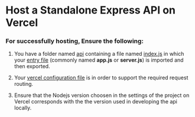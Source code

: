 # Host a Standalone Express API on Vercel

### For successfully hosting, Ensure the following:

1. You have a folder named [api](/api/) containing a file named [index.js](api/index.js) in which your [entry file](app.js) (commonly named **app.js** or **server.js**) is imported and then exported.
  
2. Your [vercel configuration file](vercel.json) is in order to support the required request routing.

3. Ensure that the Nodejs version choosen in the settings of the project on Vercel corresponds with the the version used in developing the api locally.
